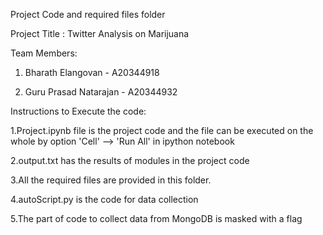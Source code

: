 Project Code and required files folder

Project Title : Twitter Analysis on Marijuana

Team Members:

1. Bharath Elangovan - A20344918

2. Guru Prasad Natarajan - A20344932


Instructions to Execute the code:

1.Project.ipynb file is the project code and the file can be executed on the whole by option 'Cell' --> 'Run All' in ipython notebook

2.output.txt has the results of modules in the project code

3.All the required files are provided in this folder.

4.autoScript.py is the code for data collection

5.The part of code to collect data from MongoDB is masked with a flag

